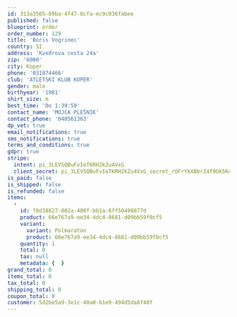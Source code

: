 ```yaml
---
id: 313a3505-89ba-4f47-8cfa-ec9c036fabee
published: false
blueprint: order
order_number: 129
title: 'Boris Vogrinec'
country: SI
address: 'Kvedrova cesta 24a'
zip: '6000'
city: Koper
phone: '031874466'
club: 'ATLETSKI KLUB KOPER'
gender: male
birthyear: '1981'
shirt_size: m
best_time: 'Do 1:39:59'
contact_name: 'MOJCA PLEŠNIK'
contact_phone: '040561363'
dp_vet: true
email_notifications: true
sms_notifications: true
terms_and_conditions: true
gdpr: true
stripe:
  intent: pi_3LEVSQBuFvIeTKRH2kZu4VxG
  client_secret: pi_3LEVSQBuFvIeTKRH2kZu4VxG_secret_rOFrYkXBbrZ4f9Ok5Kokkvfck
is_paid: false
is_shipped: false
is_refunded: false
items:
  -
    id: f8d38827-002a-400f-bb1a-8ff50498877d
    product: 66e767a9-ee34-4dc4-8681-d09bb59f0cf5
    variant:
      variant: Polmaraton
      product: 66e767a9-ee34-4dc4-8681-d09bb59f0cf5
    quantity: 1
    total: 0
    tax: null
    metadata: {  }
grand_total: 0
items_total: 0
tax_total: 0
shipping_total: 0
coupon_total: 0
customer: 5d2be5a9-3e1c-40a0-b1e9-494d5da8f40f
---
```

